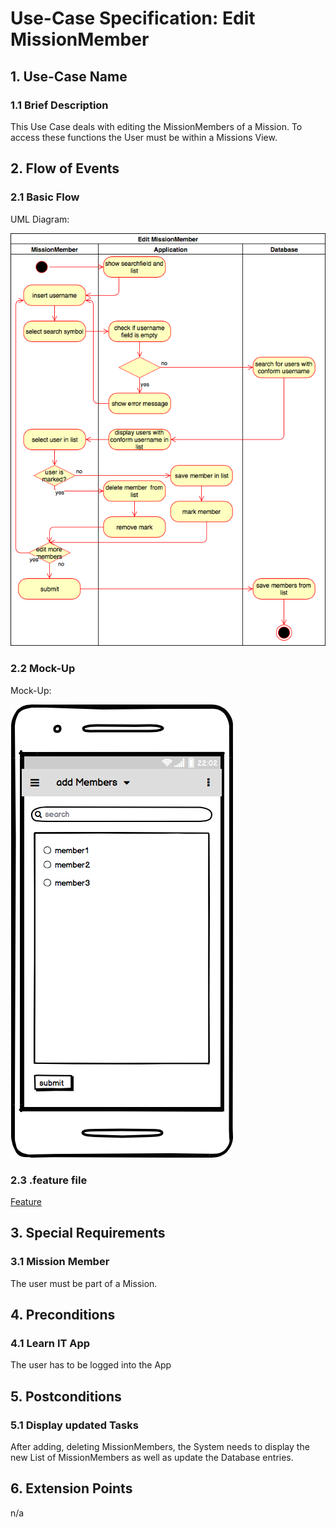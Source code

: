 # Use-Case Specification: Edit MissionMember


## 1. Use-Case Name 
### 1.1 Brief Description
This Use Case deals with editing the MissionMembers of a Mission. To access these functions the User must be within a Missions View.

## 2. Flow of Events
### 2.1 Basic Flow 
UML Diagram: 

![UML][]

### 2.2 Mock-Up
Mock-Up:

![Mockup_editMissionMember][]


### 2.3 .feature file

[Feature]()

## 3. Special Requirements
### 3.1 Mission Member
The user must be part of a Mission.

## 4. Preconditions
### 4.1 Learn IT App
The user has to be logged into the App

## 5. Postconditions 
### 5.1 Display updated Tasks
After adding, deleting MissionMembers, the System needs to display the new List of MissionMembers as well as update the Database entries.

## 6. Extension Points
n/a

<!-- picture links -->
[Mockup_editMissionMember]: https://github.com/Mert-Guenduez/learnityourself/blob/master/Documentation/UC/EditMissionMember/Mockup_editMembers.png
[UML]: https://github.com/Mert-Guenduez/learnityourself/blob/master/Documentation/UC/EditMissionMember/UML_EditMissionMember.png "UML Diagram"
